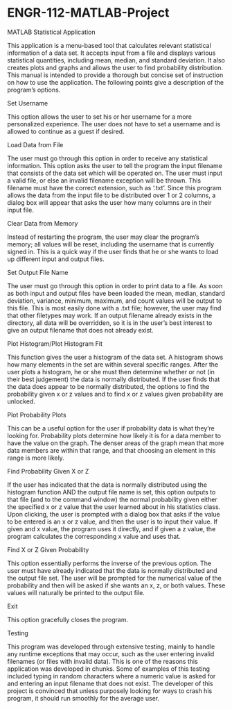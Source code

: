 # ENGR-112-MATLAB-Project
MATLAB Statistical Application

This application is a menu-based tool that calculates relevant statistical information of a data set.
It accepts input from a file and displays various statistical quantities, including mean, median,
and standard deviation. It also creates plots and graphs and allows the user to find probability
distribution. This manual is intended to provide a thorough but concise set of instruction on how
to use the application. The following points give a description of the program’s options.

Set Username

This option allows the user to set his or her username for a more personalized experience. The
user does not have to set a username and is allowed to continue as a guest if desired.

Load Data from File

The user must go through this option in order to receive any statistical information. This option
asks the user to tell the program the input filename that consists of the data set which will be
operated on. The user must input a valid file, or else an invalid filename exception will be
thrown. This filename must have the correct extension, such as ‘.txt’. Since this program allows
the data from the input file to be distributed over 1 or 2 columns, a dialog box will appear that
asks the user how many columns are in their input file.

Clear Data from Memory

Instead of restarting the program, the user may clear the program’s memory; all values will be
reset, including the username that is currently signed in. This is a quick way if the user finds that
he or she wants to load up different input and output files. 

Set Output File Name

The user must go through this option in order to print data to a file. As soon as both input and
output files have been loaded the mean, median, standard deviation, variance, minimum,
maximum, and count values will be output to this file. This is most easily done with a .txt file;
however, the user may find that other filetypes may work. If an output filename already exists in
the directory, all data will be overridden, so it is in the user’s best interest to give an output
filename that does not already exist.

Plot Histogram/Plot Histogram Fit

This function gives the user a histogram of the data set. A histogram shows how many elements
in the set are within several specific ranges. After the user plots a histogram, he or she must then
determine whether or not (in their best judgement) the data is normally distributed. If the user
finds that the data does appear to be normally distributed, the options to find the probability
given x or z values and to find x or z values given probability are unlocked.

Plot Probability Plots

This can be a useful option for the user if probability data is what they’re looking for. Probability
plots determine how likely it is for a data member to have the value on the graph. The denser
areas of the graph mean that more data members are within that range, and that choosing an
element in this range is more likely.

Find Probability Given X or Z

If the user has indicated that the data is normally distributed using the histogram function AND
the output file name is set, this option outputs to that file (and to the command window) the
normal probability given either the specified x or z value that the user learned about in his
statistics class. Upon clicking, the user is prompted with a dialog box that asks if the value to be
entered is an x or z value, and then the user is to input their value. If given and x value, the
program uses it directly, and if given a z value, the program calculates the corresponding x value
and uses that.

Find X or Z Given Probability

This option essentially performs the inverse of the previous option. The user must have already
indicated that the data is normally distributed and the output file set. The user will be prompted
for the numerical value of the probability and then will be asked if she wants an x, z, or both
values. These values will naturally be printed to the output file.

Exit

This option gracefully closes the program.

Testing

This program was developed through extensive testing, mainly to handle any runtime exceptions
that may occur, such as the user entering invalid filenames (or files with invalid data). This is
one of the reasons this application was developed in chunks. Some of examples of this testing
included typing in random characters where a numeric value is asked for and entering an input
filename that does not exist. The developer of this project is convinced that unless purposely
looking for ways to crash his program, it should run smoothly for the average user. 
